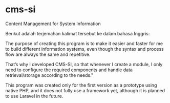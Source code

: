 # cms-si
Content Management for System Information

Berikut adalah terjemahan kalimat tersebut ke dalam bahasa Inggris:

The purpose of creating this program is to make it easier and faster for me to build different information systems, even though the syntax and process flow are always the same and repetitive.

That’s why I developed CMS-SI, so that whenever I create a module, I only need to configure the required components and handle data retrieval/storage according to the needs."


This program was created only for the first version as a prototype using native PHP, and it does not fully use a framework yet, although it is planned to use Laravel in the future.
